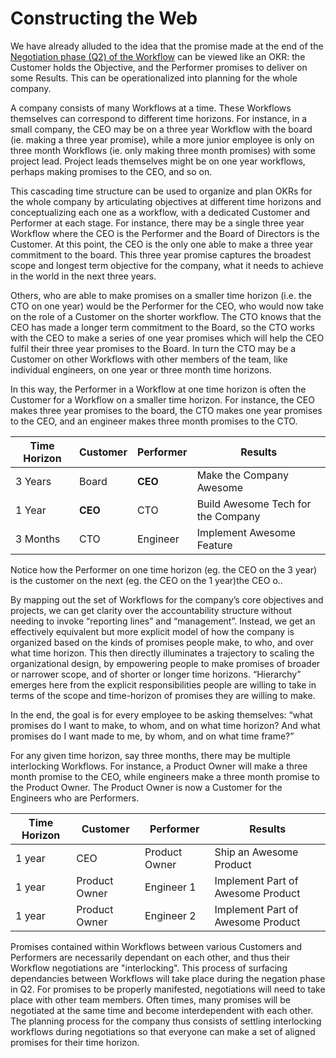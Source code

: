 # Constructing the Web

We have already alluded to the idea that the promise made at the end of the
[Negotiation phase (Q2) of the
Workflow](/workflow.html#the-four-phases-of-workflow) can be viewed like an OKR:
the Customer holds the Objective, and the Performer promises to deliver on some
Results. This can be operationalized into planning for the whole company.

A company consists of many Workflows at a time. These Workflows themselves can
correspond to different time horizons. For instance, in a small company, the CEO
may be on a three year Workflow with the board (ie. making a three year
promise), while a more junior employee is only on three month Workflows (ie.
only making three month promises) with some project lead. Project leads
themselves might be on one year workflows, perhaps making promises to the CEO,
and so on.

This cascading time structure can be used to organize and plan OKRs for the
whole company by articulating objectives at different time horizons and
conceptualizing each one as a workflow, with a dedicated Customer and Performer
at each stage. For instance, there may be a single three year Workflow where the
CEO is the Performer and the Board of Directors is the Customer. At this point,
the CEO is the only one able to make a three year commitment to the board. This
three year promise captures the broadest scope and longest term objective for
the company, what it needs to achieve in the world in the next three years.

Others, who are able to make promises on a smaller time horizon (i.e. the CTO on
one year) would be the Performer for the CEO, who would now take on the role of
a Customer on the shorter workflow. The CTO knows that the CEO has made a longer
term commitment to the Board, so the CTO works with the CEO to make a series of
one year promises which will help the CEO fulfil their three year promises to
the Board. In turn the CTO may be a Customer on other Workflows with other
members of the team, like individual engineers, on one year or three month time
horizons.

In this way, the Performer in a Workflow at one time horizon is often the
Customer for a Workflow on a smaller time horizon. For instance, the CEO makes
three year promises to the board, the CTO makes one year promises to the CEO,
and an engineer makes three month promises to the CTO.

| Time Horizon | Customer | Performer | Results                            |
| ------------ | -------- | --------- | ---------------------------------- |
| 3 Years      | Board    | **CEO**   | Make the Company Awesome           |
| 1 Year       | **CEO**  | CTO       | Build Awesome Tech for the Company |
| 3 Months     | CTO      | Engineer  | Implement Awesome Feature          |

Notice how the Performer on one time horizon (eg. the CEO on the 3 year) is the
customer on the next (eg. the CEO on the 1 year)the CEO o..

By mapping out the set of Workflows for the company’s core objectives and
projects, we can get clarity over the accountability structure without needing
to invoke “reporting lines” and “management”. Instead, we get an effectively
equivalent but more explicit model of how the company is organized based on the
kinds of promises people make, to who, and over what time horizon. This then
directly illuminates a trajectory to scaling the organizational design, by
empowering people to make promises of broader or narrower scope, and of shorter
or longer time horizons. “Hierarchy” emerges here from the explicit
responsibilities people are willing to take in terms of the scope and
time-horizon of promises they are willing to make.

In the end, the goal is for every employee to be asking themselves: “what
promises do I want to make, to whom, and on what time horizon? And what promises
do I want made to me, by whom, and on what time frame?”

For any given time horizon, say three months, there may be multiple interlocking
Workflows. For instance, a Product Owner will make a three month promise to the
CEO, while engineers make a three month promise to the Product Owner. The
Product Owner is now a Customer for the Engineers who are Performers.

| Time Horizon | Customer      | Performer     | Results                           |
| ------------ | ------------- | ------------- | --------------------------------- |
| 1 year       | CEO           | Product Owner | Ship an Awesome Product           |
| 1 year       | Product Owner | Engineer 1    | Implement Part of Awesome Product |
| 1 year       | Product Owner | Engineer 2    | Implement Part of Awesome Product |

Promises contained within Workflows between various Customers and Performers are
necessarily dependant on each other, and thus their Workflow negotiations are
"interlocking". This process of surfacing dependancies between Workflows will
take place during the negation phase in Q2. For promises to be properly
manifested, negotiations will need to take place with other team members. Often
times, many promises will be negotiated at the same time and become
interdependent with each other. The planning process for the company thus
consists of settling interlocking workflows during negotiations so that everyone
can make a set of aligned promises for their time horizon.

